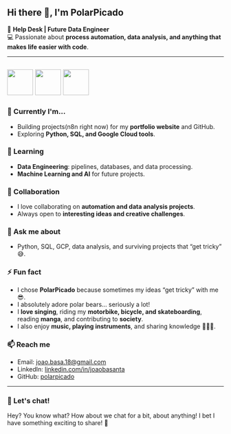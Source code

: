 ## Hi there 👋, I'm PolarPicado

🌟 **Help Desk | Future Data Engineer**  
💻 Passionate about **process automation, data analysis, and anything that makes life easier with code**.  

---
<img src="https://i.imgur.com/gyMdjWn.png" width="60" /> <img src="https://i.imgur.com/gyMdjWn.png" width="60" /> <img src="https://i.imgur.com/gyMdjWn.png" width="60" />
---

### 🔭 Currently I'm...
- Building projects(n8n right now) for my **portfolio website** and GitHub.
- Exploring **Python, SQL, and Google Cloud tools**.

### 🌱 Learning
- **Data Engineering**: pipelines, databases, and data processing.
- **Machine Learning and AI** for future projects.

### 👯 Collaboration
- I love collaborating on **automation and data analysis projects**.
- Always open to **interesting ideas and creative challenges**.

### 💬 Ask me about
- Python, SQL, GCP, data analysis, and surviving projects that “get tricky” 😅.

### ⚡ Fun fact
- I chose **PolarPicado** because sometimes my ideas “get tricky” with me 😎.
- I absolutely adore polar bears… seriously a lot!
- I **love singing**, riding my **motorbike, bicycle, and skateboarding**, reading **manga**, and contributing to **society**.  
- I also enjoy **music, playing instruments**, and sharing knowledge 🎸🎹🎤.

### 📫 Reach me
- Email: [joao.basa.18@gmail.com](mailto:joao.basa.18@gmail.com)
- LinkedIn: [linkedin.com/in/joaobasanta](https://www.linkedin.com/in/joaobasanta/)
- GitHub: [polarpicado](https://github.com/polarpicado)

---

### 💌 Let's chat!
Hey? You know what? How about we chat for a bit, about anything! I bet I have something exciting to share! 🚀
